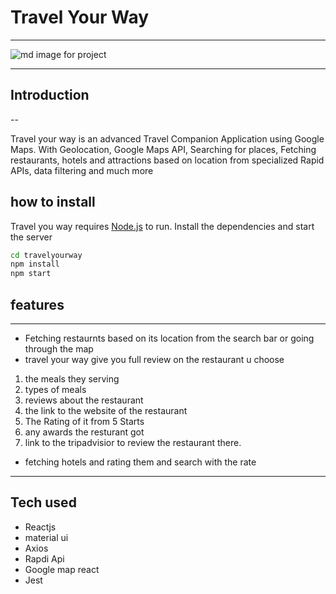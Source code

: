 # Travel Your Way 

---

![md image for project](https://user-images.githubusercontent.com/26817538/151700213-391a9d41-83e3-4e45-b91f-6507c181f655.PNG)

---
## Introduction
--

Travel your way is an advanced Travel Companion Application using Google Maps. With Geolocation, Google Maps API, Searching for places, Fetching restaurants, hotels and attractions based on location from specialized Rapid APIs, data filtering and much more


## how to install 

Travel you way requires [Node.js](https://nodejs.org/) to run.
Install the dependencies and start the server

```sh
cd travelyourway
npm install 
npm start
```

## features 
------------
- Fetching restaurnts based on its location from the search bar or going through the map 
-  travel your way give you full review on the restaurant u choose 
1. the meals they serving 
2.  types of meals 
3. reviews about the restaurant 
4. the link to the website of the restaurant 
5. The Rating of it from 5  Starts
6. any awards the resturant got 
7. link to the tripadvisior to review the restaurant there.
- fetching hotels and rating them and search with the rate
------------
## Tech used 
- Reactjs
- material ui 
- Axios 
- Rapdi Api 
- Google map react 
- Jest
